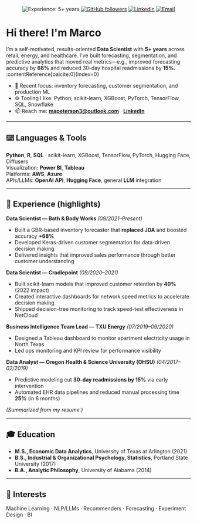 <!-- Profile README for Marco Peterson -->

<p align="center">
  <img src="https://img.shields.io/badge/Experience-5%2B%20years-brightgreen" alt="Experience: 5+ years" />
  <a href="https://github.com/MarcoPeterson"><img src="https://img.shields.io/github/followers/MarcoPeterson?label=Follow&style=social" alt="GitHub followers" /></a>
  <a href="https://www.linkedin.com/in/marco-peterson-5b1b63148/"><img src="https://img.shields.io/badge/LinkedIn-Connect-blue" alt="LinkedIn" /></a>
  <a href="mailto:mapeterson3@outlook.com"><img src="https://img.shields.io/badge/Email-contact%40outlook.com-informational" alt="Email" /></a>
</p>

# Hi there! I'm Marco
I’m a self-motivated, results-oriented **Data Scientist** with **5+ years** across retail, energy, and healthcare. I’ve built forecasting, segmentation, and predictive analytics that moved real metrics—e.g., improved forecasting accuracy by **68%** and reduced 30-day hospital readmissions by **15%**. :contentReference[oaicite:0]{index=0}

<!-- Quick blurb -->
- 🔭 Recent focus: inventory forecasting, customer segmentation, and production ML
- ⚙️ Tooling I like: Python, scikit-learn, XGBoost, PyTorch, TensorFlow, SQL, Snowflake
- 📫 Reach me: **mapeterson3@outlook.com** · **[LinkedIn](https://www.linkedin.com/in/marco-peterson-5b1b63148/)**

---

## ⌨️ Languages & Tools
**Python**, **R**, **SQL** · scikit-learn, XGBoost, TensorFlow, PyTorch, Hugging Face, Diffusers  
Visualization: **Power BI**, **Tableau**  
Platforms: **AWS**, **Azure**  
APIs/LLMs: **OpenAI API**, **Hugging Face**, general **LLM** integration

---

## 💼 Experience (highlights)

**Data Scientist — Bath & Body Works** *(09/2021–Present)*  
- Built a GBR-based inventory forecaster that **replaced JDA** and boosted accuracy **+68%**  
- Developed Keras-driven customer segmentation for data-driven decision making  
- Delivered insights that improved sales performance through better customer understanding

**Data Scientist — Cradlepoint** *(09/2020–2021)*  
- Built scikit-learn models that improved customer retention by **40%** (2022 impact)  
- Created interactive dashboards for network speed metrics to accelerate decision making  
- Shipped decision-tree monitoring to track speed-test effectiveness in NetCloud

**Business Intelligence Team Lead — TXU Energy** *(07/2019–09/2020)*  
- Designed a Tableau dashboard to monitor apartment electricity usage in North Texas  
- Led ops monitoring and KPI review for performance visibility

**Data Analyst — Oregon Health & Science University (OHSU)** *(04/2017–02/2019)*  
- Predictive modeling cut **30-day readmissions by 15%** via early intervention  
- Automated EHR data pipelines and reduced manual processing time **25%** (in 6 months)

*(Summarized from my resume.)* 

---

## 🎓 Education
- **M.S., Economic Data Analytics**, University of Texas at Arlington (2021)  
- **B.S., Industrial & Organizational Psychology, Statistics**, Portland State University (2017)  
- **B.A., Analytic Philosophy**, University of Alabama (2014)  

---

## 🧠 Interests
Machine Learning · NLP/LLMs · Recommenders · Forecasting · Experiment Design · BI
